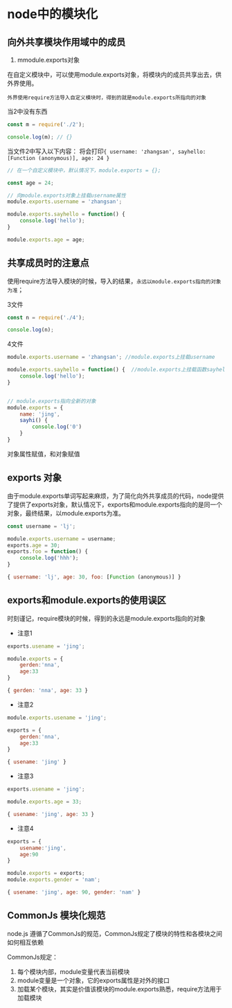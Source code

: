# node中的模块化
## 向外共享模块作用域中的成员
1. mmodule.exports对象

在自定义模块中，可以使用module.exports对象，将模块内的成员共享出去，供外界使用。

`外界使用require方法导入自定义模块时，得到的就是module.exports所指向的对象`

当2中没有东西
```js
const m = require('./2');

console.log(m); // {}
```

当文件2中写入以下内容： 将会打印`{ username: 'zhangsan', sayhello: [Function (anonymous)], age: 24 } `

```js
// 在一个自定义模块中，默认情况下，module.exports = {};

const age = 24;

// 向module.exports对象上挂载username属性
module.exports.username = 'zhangsan';

module.exports.sayhello = function() {
    console.log('hello');
}

module.exports.age = age;
```

## 共享成员时的注意点

使用require方法导入模块的时候，导入的结果，`永远以module.exports指向的对象为准`；


3文件
```js
const n = require('./4');

console.log(n);
```

4文件
```js
module.exports.username = 'zhangsan'; //module.exports上挂载username

module.exports.sayhello = function() {  //module.exports上挂载函数sayhello
    console.log('hello');
}


// module.exports指向全新的对象
module.exports = {
    name: 'jing',
    sayhi() {
        console.log('0')
    }
}
```
对象属性赋值，和对象赋值


##  exports 对象
由于module.exports单词写起来麻烦，为了简化向外共享成员的代码，node提供了提供了exports对象，默认情况下，exports和module.exports指向的是同一个对象，最终结果，以module.exports为准。

```js
const username = 'lj';

module.exports.username = username;
exports.age = 30;
exports.foo = function() {
    console.log('hhh');
}
```

```js
{ username: 'lj', age: 30, foo: [Function (anonymous)] }
```

## exports和module.exports的使用误区

时刻谨记，require模块的时候，得到的永远是module.exports指向的对象

- 注意1
```js
exports.usename = 'jing';

module.exports = {
    gerden:'nna',
    age:33
}
```

```js
{ gerden: 'nna', age: 33 }
```

- 注意2
```js
module.exports.usename = 'jing';

exports = {
    gerden:'nna',
    age:33
}
```

```js
{ usename: 'jing' }
```

- 注意3
```js
exports.usename = 'jing';

module.exports.age = 33;
```

```js
{ usename: 'jing', age: 33 }
```

- 注意4
```js
exports = {
    usename:'jing',
    age:90
}

module.exports = exports;
module.exports.gender = 'nam';
```
```js
{ usename: 'jing', age: 90, gender: 'nam' }
```

## CommonJs 模块化规范
node.js 遵循了CommonJs的规范，CommonJs规定了模块的特性和各模块之间如何相互依赖

CommonJs规定：
1. 每个模块内部，module变量代表当前模块
2. module变量是一个对象，它的exports属性是对外的接口
3. 加载某个模块，其实是价值该模块的module.exports熟悉，require方法用于加载模块